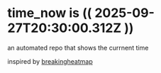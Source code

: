 # time_now is (( 2025-09-27T20:30:00.312Z ))

an automated repo that shows the currnent time

inspired by [breakingheatmap](https://github.com/breakingheatmap/breakingheatmap)